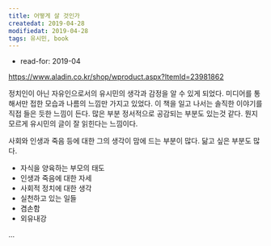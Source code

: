 ```yaml
---
title: 어떻게 살 것인가 
createdat: 2019-04-28
modifiedat: 2019-04-28
tags: 유시민, book
---
```


* read-for: 2019-04

<https://www.aladin.co.kr/shop/wproduct.aspx?ItemId=23981862>

정치인이 아닌 자유인으로서의 유시민의 생각과 감정을 알 수 있게 되었다.
미디어를 통해서만 접한 모습과 나름의 느낌만 가지고 있었다.
이 책을 일고 나서는 솔직한 이야기를 직접 들은 듯한 느낌이 든다.
많은 부분 정서적으로 공감되는 부분도 있는것 같다.
뭔지 모르게 유시민의 글이 잘 읽힌다는 느낌이다.

사회와 인생과 죽음 등에 대한 그의 생각이 맘에 드는 부분이 많다.
닮고 싶은 부분도 많다.
* 자식을 양육하는 부모의 태도
* 인생과 죽음에 대한 자세
* 사회적 정치에 대한 생각
* 실천하고 있는 일들
* 겸손함
* 외유내강

...

